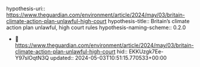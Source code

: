 hypothesis-uri:: https://www.theguardian.com/environment/article/2024/may/03/britain-climate-action-plan-unlawful-high-court
hypothesis-title:: Britain’s climate action plan unlawful, high court rules
hypothesis-naming-scheme:: 0.2.0

- 📝 https://www.theguardian.com/environment/article/2024/may/03/britain-climate-action-plan-unlawful-high-court
  hid:: EKKUzgk7Ee-Y97slOqtN3Q
  updated:: 2024-05-03T10:51:15.770533+00:00